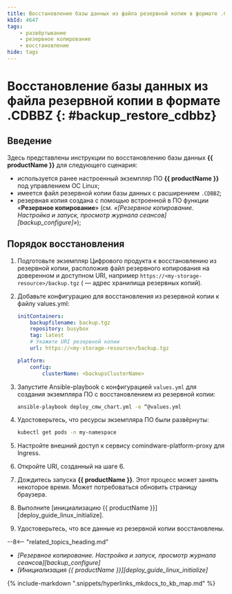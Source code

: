 ```yaml
---
title: Восстановление базы данных из файла резервной копии в формате .CDBBZ
kbId: 4647
tags: 
    - развёртывание
    - резервное копирование
    - восстановление
hide: tags
---
```


# Восстановление базы данных из файла резервной копии в формате .CDBBZ {: #backup_restore_cdbbz}

## Введение

Здесь представлены инструкции по восстановлению базы данных **{{ productName }}** для следующего сценария:

- используется ранее настроенный экземпляр ПО **{{ productName }}** под управлением ОС Linux;
- имеется файл резервной копии базы данных с расширением `.CDBBZ`;
- резервная копия создана с помощью встроенной в ПО функции «**Резервное копирование**» (см. *«[Резервное копирование. Настройка и запуск, просмотр журнала сеансов][backup_configure]»*);

## Порядок восстановления

1. Подготовьте экземпляр Цифрового продукта к восстановлению из резервной копии, расположив файл резервного копирования на доверенном и доступном URI, например `https://<my-storage-resource>/backup.tgz` (<my-storage-resource> — адрес хранилища резервных копий).
2. Добавьте конфигурацию для восстановления из резервной копии к файлу values.yml:

    ``` yaml
    initContainers:
        backupfilename: backup.tgz
        repository: busybox
        tag: latest
        # Укажите URI резервной копии
        url: https://<my-storage-resource>/backup.tgz
    
    platform:
        config:
            clusterName: <backupsClusterName>
    ```

4. Запустите Ansible-playbook с конфигурацией `values.yml` для создания экземпляра ПО с восстановлением из резервной копии:

    ``` sh
    ansible-playbook deploy_cmw_chart.yml -e “@values.yml
    ```

5. Удостоверьтесь, что ресурсы экземпляра ПО были развёрнуты:

    ``` sh
    kubectl get pods -n my-namespace
    ```

6. Настройте внешний доступ к сервису comindware-platform-proxy для Ingress.
7. Откройте URI, созданный на шаге 6.
8.  Дождитесь запуска **{{ productName }}**. Этот процесс может занять некоторое время. Может потребоваться обновить страницу браузера.
9.  Выполните [инициализацию {{ productName }}][deploy_guide_linux_initialize].
10. Удостоверьтесь, что все данные из резервной копии восстановлены.

<div class="relatedTopics" markdown="block">

--8<-- "related_topics_heading.md"

- _[Резервное копирование. Настройка и запуск, просмотр журнала сеансов][backup_configure]_
- _[Инициализация {{ productName }}][deploy_guide_linux_initialize]_

</div>

{% include-markdown ".snippets/hyperlinks_mkdocs_to_kb_map.md" %}
